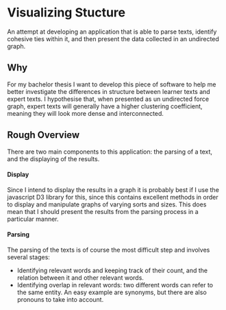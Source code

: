 # Visualizing Stucture

An attempt at developing an application that is able to parse texts, identify cohesive ties within it, and then present the data collected in an undirected graph.

## Why

For my bachelor thesis I want to develop this piece of software to help me better investigate the differences in structure between learner texts and expert texts. I hypothesise that, when presented as un undirected force graph, expert texts will generally have a higher clustering coefficient, meaning they will look more dense and interconnected.

## Rough Overview

There are two main components to this application: the parsing of a text, and the displaying of the results.

#### Display
Since I intend to display the results in a graph it is probably best if I use the javascript D3 library for this, since this contains excellent methods in order to display and manipulate graphs of varying sorts and sizes. This does mean that I should present the results from the parsing process in a particular manner.

#### Parsing
The parsing of the texts is of course the most difficult step and involves several stages:  
* Identifying relevant words and keeping track of their count, and the relation between it and other relevant words.  
* Identifying overlap in relevant words: two different words can refer to the same entity. An easy example are synonyms, but there are also pronouns to take into account.